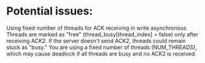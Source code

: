 # Potential issues:
Using fixed number of threads for ACK receiving in write asynchronous
Threads are marked as "free" (thread_busy[thread_index] = false) only after receiving ACK2. If the server doesn't send ACK2, threads could remain stuck as "busy."
You are using a fixed number of threads (NUM_THREADS), which may cause deadlock if all threads are busy and no ACK2 is received.